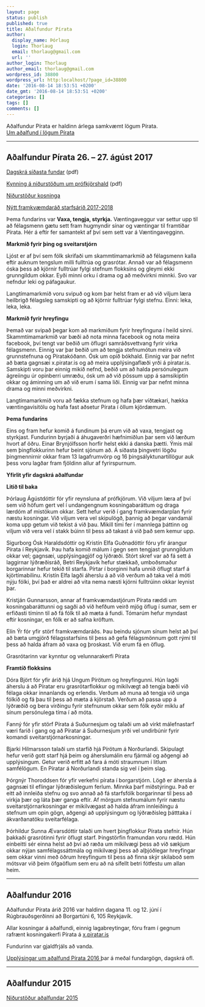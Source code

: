 ```yaml
---
layout: page
status: publish
published: true
title: Aðalfundur Pírata
author:
  display_name: Þórlaug
  login: Thorlaug
  email: thorlaug@gmail.com
  url: ''
author_login: Thorlaug
author_email: thorlaug@gmail.com
wordpress_id: 38800
wordpress_url: http:localhost/?page_id=38800
date: '2016-08-14 18:53:51 +0200'
date_gmt: '2016-08-14 18:53:51 +0200'
categories: []
tags: []
comments: []
---
```

<p>Aðalfundur Pírata er haldinn árlega samkvæmt lögum Pírata.<br />
<a href="http:localhost/um-pirata/log-og-reglur/#4">Um aðalfund í lögum Pírata</a></p>
<hr />
<h2 style="text-align: left;">Aðalfundur Pírata 26. – 27. ágúst 2017</h2>
<p style="text-align: left;"><a href="http:localhost/wp-content/uploads/2017/08/Píratar-Dagskrá-aðalfundar-2017.pdf">Dagskrá síðasta fundar</a> (pdf)</p>
<p><a href="http:localhost/wp-content/uploads/2016/08/1PrófkjörshaldPírataAðalfundarkynningÞÁ.pdf">Kynning á niðurstöðum um prófkjörshald</a> (pdf)</p>
<p><a href="https:localhost/frettir/urslit-kosninga-adalfundi-pirata-2017/">Niðurstöður kosninga</a></p>
<p><a href="https://x.piratar.is/polity/1/election/48/">Nýtt framkvæmdaráð starfsárið 2017-2018</a></p>
<p>Þema fundarins var <strong>Vaxa, tengja, styrkja.</strong> Væntingaveggur var settur upp til að félagsmenn gætu sett fram hugmyndir sínar og væntingar til framtíðar Pírata. Hér á eftir fer samantekt af því sem sett var á Væntingavegginn.</p>
<p><strong>Markmið fyrir þing og sveitarstjórn</strong></p>
<p>Ljóst er af því sem fólk skrifaði um skammtímamarkmið að félagsmenn kalla eftir auknum tengslum milli fulltrúa og grasrótar. Annað var að félagsmenn óska þess að kjörnir fulltrúar fylgi stefnum flokksins og gleymi ekki grunngildum okkar. Eyði minni orku í drama og að meðvirkni minnki. Svo var nefndur leki og páfagaukur.</p>
<p>Langtímamarkmið voru svipuð og kom þar helst fram er að við viljum læra heilbrigð félagsleg samskipti og að kjörnir fulltrúar fylgi stefnu. Einni: leka, leka, leka.</p>
<p><strong>Markmið fyrir hreyfingu</strong></p>
<p>Þemað var svipað þegar kom að markmiðum fyrir hreyfinguna í heild sinni. Skammtímamarkmið var bæði að nota minna facebook og nota meira facebook, því tengt var beðið um öflugri samráðsvettvang fyrir virka félagsmenn. Einnig var þar beðið um að tengja stefnumótun meira við grunnstefnuna og Píratakóðann. Ósk um opið bókhald. Einnig var þar nefnt að bæta gagnsæi x.piratar.is og að meira upplýsingaflæði yrði á piratar.is. Samskipti voru þar einnig mikið nefnd, beðið um að halda persónulegum ágreiingu úr opinberri umræðu, ósk um að við pössum upp á samsikiptin okkar og áminning um að við erum í sama liði. Einnig var þar nefnt minna drama og minni meðvirkni.</p>
<p>Langtímamarkmið voru að fækka stefnum og hafa þær víðtækari, hækka væntingavísitölu og hafa fast aðsetur Pírata í öllum kjördæmum.</p>
<p><strong>Þema fundarins</strong></p>
<p>Eins og fram hefur komið á fundinum þá erum við að vaxa, tengjast og styrkjast. Fundurinn byrjaði á áhugaverðri hæfnimiðlun þar sem við lærðum hvort af öðru. Einar Brynjólfsson horfir helst ekki á danska þætti. Ýmis mál sem þingflokkurinn hefur beint sjónum að. Á síðasta þingvetri lögðu þingmennirnir okkar fram 13 lagafrumvörp og 16 þingsályktunartillögur auk þess voru lagðar fram fjöldinn allur af fyrirspurnum.</p>
<p><strong>Yfirlit yfir dagskrá aðalfundar</strong></p>
<p><strong>Litið til baka</strong></p>
<p>Þórlaug Ágústdóttir fór yfir reynsluna af prófkjörum. Við viljum læra af því sem við höfum gert vel í undangengnum kosningabaráttum og draga lærdóm af mistökum okkar. Sett hefur verið í gang framkvæmdarplan fyrir næstu kosningar. Við viljum vera vel skipulögð, þannig að þegar vandamál koma upp getum við tekist á við þau. Mikill tími fer í mannlega þáttinn og viljum við vera vel í stakk búinn til þess að takast á við það sem kemur upp.</p>
<p>Sigurborg Ósk Haraldsdóttir og Kristín Elfa Guðnadóttir fóru yfir árangur Pírata í Reykjavík. Þau hafa komið málum í gegn sem tengjast grunngildum okkar vel; gagnsæi, upplýsingagjöf og lýðræði. Stórt skref var að fá sett á laggirnar lýðræðisráð, Betri Reykjavík hefur stækkað, umboðsmaður borgarinnar hefur tekið til starfa. Pírtar í borginni hafa unnið öflugt starf á kjörtímabilinu. Kristín Elfa lagði áherslu á að við verðum að taka vel á móti nýju fólki, því það er aldrei að vita nema næsti kjörni fulltrúinn okkar leynist þar.</p>
<p>Kristján Gunnarsson, annar af framkvæmdastjórum Pírata ræddi um kosningabaráttunni og sagði að við hefðum veirð mjög öflug í sumar, sem er erfiðasti tíminn til að fá fólk til að mæta á fundi. Tómarúm hefur myndast eftir kosningar, en fólk er að safna kröftum.</p>
<p>Elín Ýr fór yfir störf framkvæmdaráðs. Þau beindu sjónum sínum helst að því að bæta umgjörð félagsstarfsins til þess að gefa félagsmönnum gott rými til þess að halda áfram að vaxa og þroskast. Við erum fá en öflug.</p>
<p>Grasrótarinn var kynntur og velunnarakerfi Pírata</p>
<p><strong>Framtíð flokksins<br />
</strong></p>
<p>Dóra Björt fór yfir árið hjá Ungum Pírötum og hreyfingunni. Hún lagði áherslu á að Píratar eru grasrótarflokkur og mikilvægt að tengja bæði við félaga okkar innanlands og erlendis. Verðum að muna að tengja við unga fólkið og fá þau til þess að mæta á kjörstað. Verðum að passa upp á lýðræðið og bera virðingu fyrir stefnunum okkar sem fólk eyðir miklu af sínum persónulega tíma í að móta.</p>
<p>Fanný fór yfir störf Pírata á Suðurnesjum og talaði um að virkt málefnastarf væri farið í gang og að Píratar á Suðurnesjum yrði vel undirbúnir fyrir komandi sveitarstjórnarkosningar.</p>
<p>Bjarki Hilmarsson talaði um starfið hjá Pírötum á Norðurlandi. Skipulagt hefur verið gott starf hjá þeim og áherslumálin eru fjármál og aðgengi að upplýsingum. Getur verið erfitt að fara á móti straumnum í litlum samfélögum. En Píratar á Norðurlandi standa sig vel í þeim slag.</p>
<p>Þórgnýr Thoroddsen fór yfir verkefni pírata í borgarstjórn. Lögð er áhersla á gagnsæi til eflingar lýðræðislegum ferlum. Minnka þarf miðstýringu. Það er eitt að innleiða stefnu og svo annað að fá starfsfólk borgarinnar til þess að virkja þær og láta þær ganga eftir. Af mörgum stefnumálum fyrir næstu sveitarstjórnarkosningar er mikilvægast að halda áfram innleiðingu á stefnum um opin gögn, aðgengi að upplýsingum og lýðræðisleg þátttaka í ákvarðanatöku sveitarfélaga.</p>
<p>Þórhildur Sunna Ævarsdóttir talaði um hvert þingflokkur Pírata stefnir. Hún þakkaði grasrótinni fyrir öflugt starf. Þingstörfin framundan voru rædd. Hún einbeitti sér einna helst að því að ræða um mikilvægi þess að við sækjum okkar nýjan samfélagssáttmála og mikilvægi þess að alþjóðlegar hreyfingar sem okkar vinni með öðrum hreyfingum til þess að finna skýr skilaboð sem mótsvar við þeim öfgaöflum sem eru að ná sífellt betri fótfestu um allan heim.</p>
<hr />
<h2 style="text-align: left;">Aðalfundur 2016</h2>
<p>Aðalfundur Pírata árið 2016 var haldinn dagana 11. og 12. júní í Rúgbrauðsgerðinni að Borgartúni 6, 105 Reykjavík.<strong><br />
</strong></p>
<p>Allar kosningar á aðalfundi, einnig lagabreytingar, fóru fram í gegnum rafrænt kosningakerfi Pírata á <a href="http://x.piratar.is">x.piratar.is</a></p>
<p>Fundurinn var gjaldfrjáls að vanda.</p>
<p><a href="https:localhost/um-pirata/log-og-reglur/adalfundur/adalfundur-pirata-2016/">Upplýsingar um aðalfund Pírata 2016 </a>þar á meðal fundargögn, dagskrá ofl.</p>
<hr />
<h2>Aðalfundur 2015</h2>
<p><a href="https:localhost/frettir/betri-adalfundur-2015/">Niðurstöður aðalfundar 2015</a></p>
